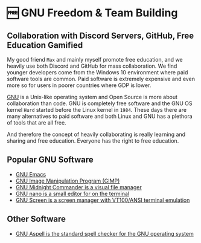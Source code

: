 # 🆓 GNU Freedom & Team Building

## Collaboration with Discord Servers, GitHub, Free Education Gamified

My good friend `Max` and mainly myself promote free education, and we heavily use
both Discord and GitHub for mass collaboration. We find younger developers come
from the Windows 10 environment where paid software tools are common. Paid
software is extremely expensive and even more so for users in poorer countries
where GDP is lower.

[GNU](https://www.gnu.org/) is a Unix-like operating system and Open Source is more
about collaboration than code. GNU is completely free software and the GNU OS
kernel `Hurd` started before the Linux kernel in `1984`. These days there are many
alternatives to paid software and both Linux and GNU has a plethora of tools that
are all free.

And therefore the concept of heavily collaborating is really learning and sharing and
free education. Everyone has the right to free education.

## Popular GNU Software

- [GNU Emacs](https://www.gnu.org/software/emacs/)
- [GNU Image Manipulation Program (GIMP)](https://www.gimp.org/)
- [GNU Midnight Commander is a visual file manager](https://midnight-commander.org/)
- [GNU nano is a small editor for on the terminal](https://www.nano-editor.org/)
- [GNU Screen is a screen manager with VT100/ANSI terminal emulation](https://www.gnu.org/software/screen/)

## Other Software

- [GNU Aspell is the standard spell checker for the GNU operating system](http://aspell.net/)
